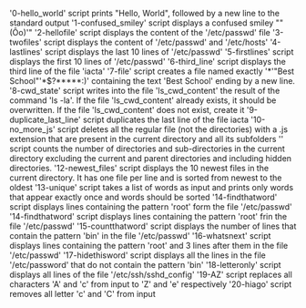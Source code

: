 '0-hello_world' script prints "Hello, World", followed by a new line to the standard output
'1-confused_smiley' script displays a confused smiley ""(Ôo)'"
'2-hellofile' script displays the content of the '/etc/passwd' file
'3-twofiles' script displays the content of '/etc/passwd' and '/etc/hosts'
'4-lastlines' script displays the last 10 lines of '/etc/passwd'
'5-firstlines' script displays the first 10 lines of '/etc/passwd'
'6-third_line' script displays the third line of the file 'iacta'
'7-file' script creates a file named exactly '\*\'"Best School"\'\*$\?\*\*\*\*\*:)' containing the text 'Best School' ending by a new line.
'8-cwd_state' script writes into the file 'ls_cwd_content' the result of the command 'ls -la'. If the file 'ls_cwd_content' already exists, it should be overwritten. If the file 'ls_cwd_content' does not exist, create it
'9-duplicate_last_line' script duplicates the last line of the file iacta
'10-no_more_js' script deletes all the regular file (not the directories) with a .js extension that are present in the current directory and all its subfolders
'' script counts the number of directories and sub-directories in the current directory excluding the current and parent directories and including hidden directories.
'12-newest_files' script displays the 10 newest files in the current directory. It has one file per line and is sorted from newest to the oldest
'13-unique' script takes a list of words as input and prints only words that appear exactly once and words should be sorted
'14-findthatword' script displays lines containing the pattern 'root' form the file '/etc/passwd'
'14-findthatword' script displays lines containing the pattern 'root' frin the file '/etc/passwd'
'15-countthatword' script displays the number of lines that contain the pattern 'bin' in the file '/etc/passwd'
'16-whatsnext' script displays lines containing the pattern 'root' and 3 lines after them in the file '/etc/passwd'
'17-hidethisword' script displays all the lines in the file '/etc/password' that do not contain the pattern 'bin'
'18-letteronly' script displays all lines of the file '/etc/ssh/sshd_config'
'19-AZ' script replaces all characters 'A' and 'c' from input to 'Z' and 'e' respectively
'20-hiago' script removes all letter 'c' and 'C' from input

